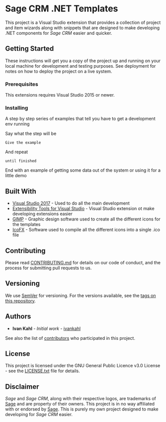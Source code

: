 # Sage CRM .NET Templates

This project is a Visual Studio extension that provides a collection of project and item wizards along with snippets that are designed to make developing .NET components for _Sage CRM_ easier and quicker.

## Getting Started

These instructions will get you a copy of the project up and running on your local machine for development and testing purposes. See deployment for notes on how to deploy the project on a live system.

### Prerequisites

This extensions requires Visual Studio 2015 or newer.

### Installing

A step by step series of examples that tell you have to get a development env running

Say what the step will be

```
Give the example
```

And repeat

```
until finished
```

End with an example of getting some data out of the system or using it for a little demo

## Built With

* [Visual Studio 2017](https://www.visualstudio.com/vs/) - Used to do all the main development
* [Extensibility Tools for Visual Studio](https://github.com/madskristensen/ExtensibilityTools) - Visual Studio extension ot make developing extensions easier
* [GIMP](https://www.gimp.org/) - Graphic design software used to create all the different icons for the templates
* [IcoFX](http://icofx.ro/) - Software used to compile all the different icons into a single .ico file

## Contributing

Please read [CONTRIBUTING.md](https://gist.github.com/PurpleBooth/b24679402957c63ec426) for details on our code of conduct, and the process for submitting pull requests to us.

## Versioning

We use [SemVer](http://semver.org/) for versioning. For the versions available, see the [tags on this repository](https://github.com/ivankahl/sage-crm-dot-net-templates/tags). 

## Authors

* **Ivan Kahl** - *Initial work* - [ivankahl](https://github.com/ivankahl)

See also the list of [contributors](https://github.com/ivankahl/sage-crm-dot-net-templates/contributors) who participated in this project.

## License

This project is licensed under the GNU General Public Licence v3.0 License - see the [LICENSE.txt](LICENSE.txt) file for details.

## Disclaimer

_Sage_ and _Sage CRM_, along with their respective logos, are trademarks of [Sage](http://www.sage.com/company) and are property of their owners.  This project is in no way affiliated with or endorsed by [Sage](http://www.sage.com/company).  This is purely my own project designed to make developing for _Sage CRM_ easier.
